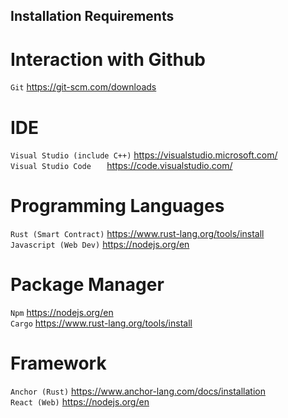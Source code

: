 ## Installation Requirements

# Interaction with Github
`Git`                             https://git-scm.com/downloads  

# IDE
`Visual Studio (include C++)`     https://visualstudio.microsoft.com/  
`Visual Studio Code   `           https://code.visualstudio.com/  

# Programming Languages
`Rust (Smart Contract)`           https://www.rust-lang.org/tools/install  
`Javascript (Web Dev)`            https://nodejs.org/en  

# Package Manager
`Npm`                             https://nodejs.org/en  
`Cargo`                           https://www.rust-lang.org/tools/install   

# Framework
`Anchor (Rust)`                   https://www.anchor-lang.com/docs/installation  
`React (Web)`                     https://nodejs.org/en  
